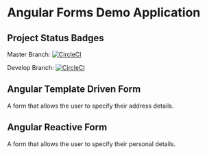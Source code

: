 # Angular Forms Demo Application

## Project Status Badges

Master Branch: [![CircleCI](https://circleci.com/gh/Keanu-Ellwood-DVT/angular-forms-demo.svg?style=shield)](https://circleci.com/gh/Keanu-Ellwood-DVT/angular-forms-demo)

Develop Branch: [![CircleCI](https://circleci.com/gh/Keanu-Ellwood-DVT/angular-forms-demo/tree/develop.svg?style=shield)](https://circleci.com/gh/Keanu-Ellwood-DVT/angular-forms-demo/tree/develop)

## Angular Template Driven Form

A form that allows the user to specify their address details.

## Angular Reactive Form

A form that allows the user to specify their personal details.
